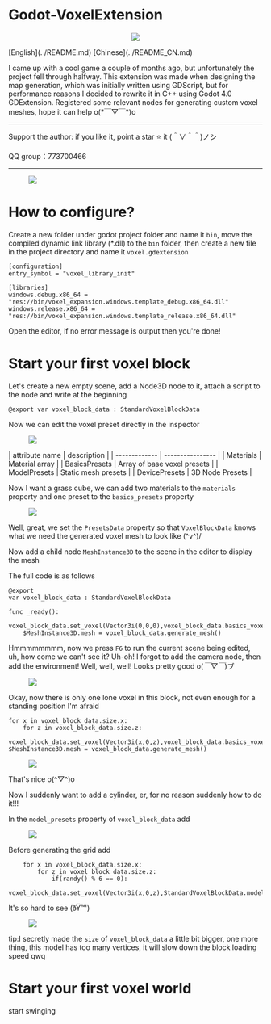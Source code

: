 # Godot-VoxelExtension

<p align="center">
	<img src="docs/logo.png">
</p

[English](. /README.md)
[Chinese](. /README_CN.md)

I came up with a cool game a couple of months ago, but unfortunately the project fell through halfway. This extension was made when designing the map generation, which was initially written using GDScript, but for performance reasons I decided to rewrite it in C++ using Godot 4.0 GDExtension. Registered some relevant nodes for generating custom voxel meshes, hope it can help o(\*￣▽￣\*)o

***
Support the author: if you like it, point a star ⭐ it (＾∀＾＾)ノシ

QQ group：773700466
***

<figure class="half">
    <img src="docs/preview_2.png">
</figure>

# How to configure?
Create a new folder under godot project folder and name it `bin`, move the compiled dynamic link library (*.dll) to the `bin` folder, then create a new file in the project directory and name it `voxel.gdextension`
```
[configuration]
entry_symbol = "voxel_library_init"

[libraries]
windows.debug.x86_64 = "res://bin/voxel_expansion.windows.template_debug.x86_64.dll"
windows.release.x86_64 = "res://bin/voxel_expansion.windows.template_release.x86_64.dll"
```
Open the editor, if no error message is output then you're done!

# Start your first voxel block

Let's create a new empty scene, add a Node3D node to it, attach a script to the node and write at the beginning

`
@export
var voxel_block_data : StandardVoxelBlockData
`

Now we can edit the voxel preset directly in the inspector
<figure class="half">
	<img src="docs/1.png">
</figure>
| attribute name | description |
| ------------- | ---------------- |
| Materials | Material array |
| BasicsPresets | Array of base voxel presets |
| ModelPresets | Static mesh presets |
| DevicePresets | 3D Node Presets |

Now I want a grass cube, we can add two materials to the `materials` property and one preset to the `basics_presets` property

<figure class="half">
	<img src="docs/2.png">
</figure>

Well, great, we set the `PresetsData` property so that `VoxelBlockData` knows what we need the generated voxel mesh to look like (^v^)/

Now add a child node `MeshInstance3D` to the scene in the editor to display the mesh

The full code is as follows
```godot
@export
var voxel_block_data : StandardVoxelBlockData

func _ready():
	voxel_block_data.set_voxel(Vector3i(0,0,0),voxel_block_data.basics_voxel(0))
	$MeshInstance3D.mesh = voxel_block_data.generate_mesh()
```
Hmmmmmmmm, now we press `F6` to run the current scene being edited, uh, how come we can't see it? Uh-oh! I forgot to add the camera node, then add the environment! Well, well, well! Looks pretty good o(*￣▽￣*)ブ
<figure class="half">
	<img src="docs/3.png">
</figure
ps:This grass mapping is a bit hard to see o(TヘTo)

Okay, now there is only one lone voxel in this block, not even enough for a standing position I'm afraid
```godot
for x in voxel_block_data.size.x:
	for z in voxel_block_data.size.z:
		voxel_block_data.set_voxel(Vector3i(x,0,z),voxel_block_data.basics_voxel(0))
$MeshInstance3D.mesh = voxel_block_data.generate_mesh()
```
<figure class="half">
	<img src="docs/4.png">
</figure>

That's nice o(^▽^)o

Now I suddenly want to add a cylinder, er, for no reason suddenly how to do it!!!

In the `model_presets` property of `voxel_block_data` add
<figure class="half">
	<img src="docs/5.png">
</figure>

Before generating the grid add
```godot
	for x in voxel_block_data.size.x:
		for z in voxel_block_data.size.z:
			if(randy() % 6 == 0):
				voxel_block_data.set_voxel(Vector3i(x,0,z),StandardVoxelBlockData.model_voxel(0))
```
It's so hard to see (ðŸ™')

<figure class="half">
	<img src="docs/6.png">
</figure>

tip:I secretly made the `size` of `voxel_block_data` a little bit bigger, one more thing, this model has too many vertices, it will slow down the block loading speed qwq

# Start your first voxel world

start swinging